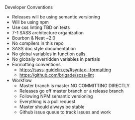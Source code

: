 


Developer Conventions

- Releases will be using semantic versioning
- Will be using npm
- Use css linting TBD on tests
- 7-1 SASS architecture organization
- Bourbon & Neat ~2.0
- No compilers in this repo
- SASS doc style documentation
- No global variables in function calls
- No globally overridden variables in partials
- Formatting conventions
  - https://sass-guidelin.es/#syntax--formatting
  - https://github.com/brigade/scss-lint
- Workflow
  - Master branch is master NO COMMITTING DIRECTLY
  - Releases go off master branch or a release branch
  - Following NPM semantic versioning
  - Everything is a pull request
  - Master should always be stable
  - Github issue queue to track issues and work
  
